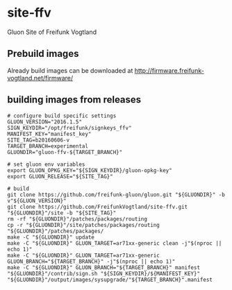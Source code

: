 # site-ffv
Gluon Site of Freifunk Vogtland

## Prebuild images

Already build images can be downloaded at http://firmware.freifunk-vogtland.net/firmware/

## building images from releases

    # configure build specific settings
    GLUON_VERSION="2016.1.5"
    SIGN_KEYDIR="/opt/freifunk/signkeys_ffv"
    MANIFEST_KEY="manifest_key"
    SITE_TAG=b20160606-v
    TARGET_BRANCH=experimental
    GLUONDIR="gluon-ffv-${TARGET_BRANCH}"
    
    # set gluon env variables
    export GLUON_OPKG_KEY="${SIGN_KEYDIR}/gluon-opkg-key"
    export GLUON_RELEASE="${SITE_TAG}"
    
    # build
    git clone https://github.com/freifunk-gluon/gluon.git "${GLUONDIR}" -b v"${GLUON_VERSION}"
    git clone https://github.com/FreifunkVogtland/site-ffv.git "${GLUONDIR}"/site -b "${SITE_TAG}"
    rm -rf "${GLUONDIR}"/patches/packages/routing
    cp -r "${GLUONDIR}"/site/patches/packages/routing "${GLUONDIR}"/patches/packages/
    make -C "${GLUONDIR}" update
    make -C "${GLUONDIR}" GLUON_TARGET=ar71xx-generic clean -j"$(nproc || echo 1)"
    make -C "${GLUONDIR}" GLUON_TARGET=ar71xx-generic GLUON_BRANCH="${TARGET_BRANCH}" -j"$(nproc || echo 1)"
    make -C "${GLUONDIR}" GLUON_BRANCH="${TARGET_BRANCH}" manifest
    "${GLUONDIR}"/contrib/sign.sh "${SIGN_KEYDIR}/${MANIFEST_KEY}" "${GLUONDIR}"/output/images/sysupgrade/"${TARGET_BRANCH}".manifest
